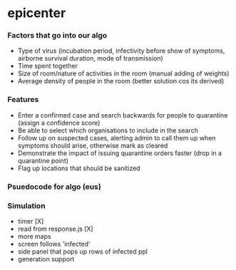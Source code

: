 # epicenter

### Factors that go into our algo
* Type of virus (incubation period, infectivity before show of symptoms, airborne survival duration, mode of transmission)
* Time spent together
* Size of room/nature of activities in the room (manual adding of weights)
* Average density of people in the room (better solution cos its derived)

### Features
* Enter a confirmed case and search backwards for people to quarantine (assign a confidence score)
* Be able to select which organisations to include in the search
* Follow up on suspected cases, alerting admin to call them up when symptoms should arise, otherwise mark as cleared
* Demonstrate the impact of issuing quarantine orders faster (drop in a quarantine point)
* Flag up locations that should be sanitized

### Psuedocode for algo (eus)

### Simulation

- timer [X]
- read from response.js [X]
- more maps
- screen follows 'infected'
- side panel that pops up rows of infected ppl
- generation support